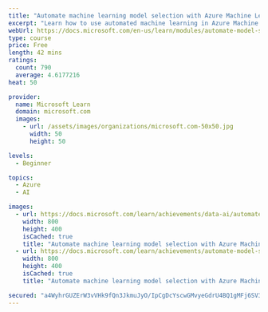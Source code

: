 ```yaml
---
title: "Automate machine learning model selection with Azure Machine Learning"
excerpt: "Learn how to use automated machine learning in Azure Machine Learning to find the best model for your data."
webUrl: https://docs.microsoft.com/en-us/learn/modules/automate-model-selection-with-azure-automl/
type: course
price: Free
length: 42 mins
ratings:
  count: 790
  average: 4.6177216
heat: 50

provider:
  name: Microsoft Learn
  domain: microsoft.com
  images:
    - url: /assets/images/organizations/microsoft.com-50x50.jpg
      width: 50
      height: 50

levels:
  - Beginner

topics:
  - Azure
  - AI

images:
  - url: https://docs.microsoft.com/learn/achievements/data-ai/automate-model-selection-with-azure-automl-badge-social.png
    width: 800
    height: 400
    isCached: true
    title: "Automate machine learning model selection with Azure Machine Learning"
  - url: https://docs.microsoft.com/learn/achievements/automate-model-selection-with-azure-automl-badge-social.png
    width: 800
    height: 400
    isCached: true
    title: "Automate machine learning model selection with Azure Machine Learning"

secured: "a4WyhrGUZErW3vVHk9fQn3JkmuJyO/IpCgDcYscwGMvyeGdrU4BQ1gMFj6SV31dR7e7yBBebnPnpSblyGMIIXv8dbI8sQCJZn6VqYnhGtR9b9f3fJfCU4N2uF2VfeuSkTf8/OHk3AH8AtbYHJoK9x2a2NceUJ7bIY4z+Yob1Or59nXfknjeMqp6yYvMcgbiZme2BQs/adOqaTAw8DLQqAMaGZqYm4rLyyx1HKyqZuLhdYzFTF/reu7ycZcgsYZrZrJ26YQZyIstGCzOkuZqDOgWytO7fF0nOa8tF7NriZ9Uhd0sF40UovCqh0OONjQ1BDhSf2Y+QUycvrMcv+iHpl9lCHguM8tA8QXVZn/KAHNym/kA5HcO+OSkC6bFzxP0knqK890inm/nGt1LfqRkj8g==;n4o2YI2+QIlWiVJ5lgOOYQ=="
---
```


